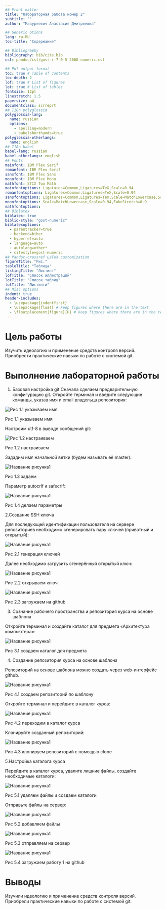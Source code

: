 ```yaml
---
## Front matter
title: "Лабораторная работа номер 2"
subtitle: ""
author: "Мазуркевич Анастасия Дмитриевна"

## Generic otions
lang: ru-RU
toc-title: "Содержание"

## Bibliography
bibliography: bib/cite.bib
csl: pandoc/csl/gost-r-7-0-5-2008-numeric.csl

## Pdf output format
toc: true # Table of contents
toc-depth: 2
lof: true # List of figures
lot: true # List of tables
fontsize: 12pt
linestretch: 1.5
papersize: a4
documentclass: scrreprt
## I18n polyglossia
polyglossia-lang:
  name: russian
  options:
	- spelling=modern
	- babelshorthands=true
polyglossia-otherlangs:
  name: english
## I18n babel
babel-lang: russian
babel-otherlangs: english
## Fonts
mainfont: IBM Plex Serif
romanfont: IBM Plex Serif
sansfont: IBM Plex Sans
monofont: IBM Plex Mono
mathfont: STIX Two Math
mainfontoptions: Ligatures=Common,Ligatures=TeX,Scale=0.94
romanfontoptions: Ligatures=Common,Ligatures=TeX,Scale=0.94
sansfontoptions: Ligatures=Common,Ligatures=TeX,Scale=MatchLowercase,Scale=0.94
monofontoptions: Scale=MatchLowercase,Scale=0.94,FakeStretch=0.9
mathfontoptions:
## Biblatex
biblatex: true
biblio-style: "gost-numeric"
biblatexoptions:
  - parentracker=true
  - backend=biber
  - hyperref=auto
  - language=auto
  - autolang=other*
  - citestyle=gost-numeric
## Pandoc-crossref LaTeX customization
figureTitle: "Рис."
tableTitle: "Таблица"
listingTitle: "Листинг"
lofTitle: "Список иллюстраций"
lotTitle: "Список таблиц"
lolTitle: "Листинги"
## Misc options
indent: true
header-includes:
  - \usepackage{indentfirst}
  - \usepackage{float} # keep figures where there are in the text
  - \floatplacement{figure}{H} # keep figures where there are in the text
---
```


# Цель работы

Изучить идеологию и применение средств контроля версий. Приобрести практические навыки по работе с системой git.

# Выполнение лабораторной работы

1. Базовая настройка git
Сначала сделаем предварительную конфигурацию git. Откройте терминал и введите следующие команды, указав имя и email владельца репозитория:

![Рис 1.1 указываем имя](image/2.1.1.png)

Рис 1.1 указываем имя


Настроим utf-8 в выводе сообщений git:

![Рис 1.2 настраиваем](image/2.1.2.png)

Рис 1.2 настраиваем

Зададим имя начальной ветки (будем называть её master):

![Название рисунка1](image/2.1.3.png)

Рис 1.3 задаем

Параметр autocrlf и safecrlf::

![Название рисунка1](image/2.1.4.png)

Рис 1.4 делаем параметры

2.Создание SSH ключа

Для последующей идентификации пользователя на сервере репозиториев необходимо сгенерировать пару ключей (приватный и открытый):

![Название рисунка1](image/2.2.1.png)

Рис 2.1 генерация ключей

Далее необходимо загрузить сгенерённый открытый ключ:

![Название рисунка1](image/2.2.2.png)

Рис 2.2 открываем ключ

![Название рисунка1](image/2.2.3.png)

Рис 2.3 загружаем на github

3. Сознание рабочего пространства и репозитория курса на основе шаблона

Откройте терминал и создайте каталог для предмета «Архитектура компьютера»:

![Название рисунка1](image/2.3.1.png)

Рис 3.1  создаем каталог для предмета

4. Создание репозитория курса на основе шаблона

Репозиторий на основе шаблона можно создать через web-интерфейс github.

![Название рисунка1](image/2.4.1.png)

Рис 4.1 создаем репозиторий по шаблону

Откройте терминал и перейдите в каталог курса:

![Название рисунка1](image/2.4.2.png)

Рис 4.2 переходим в каталог курса

Клонируйте созданный репозиторий:

![Название рисунка1](image/2.4.3.png)

Рис 4.3 клонируем репозиторий с помощью clone

5.Настройка каталога курса

Перейдите в каталог курса, удалите лишние файлы, создайте необходимые каталоги:

![Название рисунка1](image/2.5.1.png)

Рис 5.1 удаляем файлы и создаем каталоги

Отправьте файлы на сервер:

![Название рисунка1](image/2.5.2.png)

Рис 5.2 добавляем файлы

![Название рисунка1](image/2.5.3.png)

Рис 5.3 отправляем на сервер

![Название рисунка1](image/2.5.4.png)

Рис 5.4 загружаем работу 1 на github

# Выводы

Изучили идеологию и применение средств контроля версий. Приобрели практические навыки по работе с системой git.

